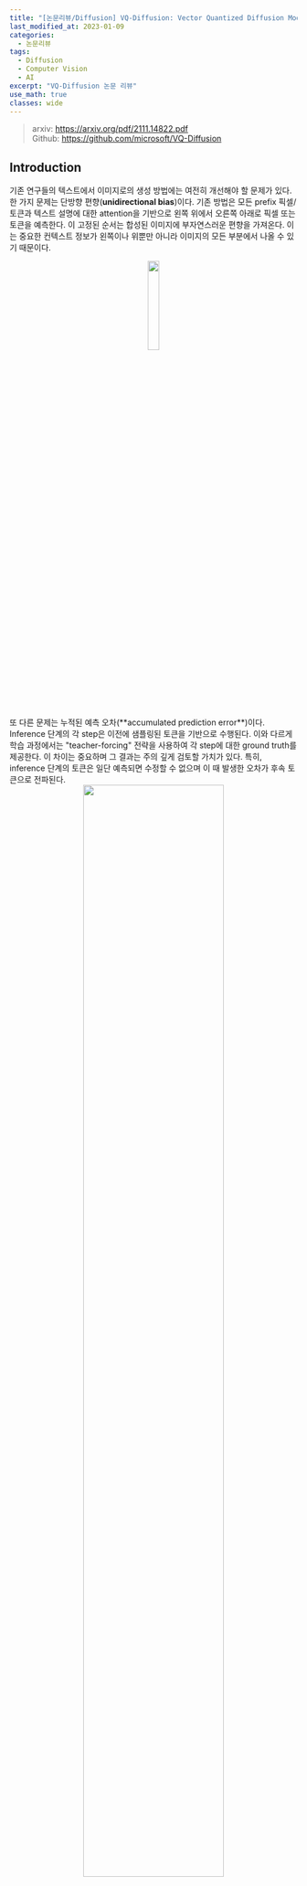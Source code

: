```yaml
---
title: "[논문리뷰/Diffusion] VQ-Diffusion: Vector Quantized Diffusion Model for Text-to-Image Synthesis"
last_modified_at: 2023-01-09
categories:
  - 논문리뷰
tags:
  - Diffusion
  - Computer Vision
  - AI
excerpt: "VQ-Diffusion 논문 리뷰"
use_math: true
classes: wide
---
```


> arxiv: <https://arxiv.org/pdf/2111.14822.pdf>  
> Github: <https://github.com/microsoft/VQ-Diffusion>

## Introduction
기존 연구들의 텍스트에서 이미지로의 생성 방법에는 여전히 개선해야 할 문제가 있다. 한 가지 문제는 단방향 편향(**unidirectional bias**)이다. 기존 방법은 모든 prefix 픽셀/토큰과 텍스트 설명에 대한 attention을 기반으로 왼쪽 위에서 오른쪽 아래로 픽셀 또는 토큰을 예측한다. 이 고정된 순서는 합성된 이미지에 부자연스러운 편향을 가져온다. 이는 중요한 컨텍스트 정보가 왼쪽이나 위뿐만 아니라 이미지의 모든 부분에서 나올 수 있기 때문이다. 

<center><img src='{{"/assets/img/vqd/vqd-ar.png" | relative_url}}' width="20%"></center>
<br>
또 다른 문제는 누적된 예측 오차(**accumulated prediction error**)이다. Inference 단계의 각 step은 이전에 샘플링된 토큰을 기반으로 수행된다. 이와 다르게 학습 과정에서는 "teacher-forcing" 전략을 사용하여 각 step에 대한 ground truth를 제공한다. 이 차이는 중요하며 그 결과는 주의 깊게 검토할 가치가 있다. 특히, inference 단계의 토큰은 일단 예측되면 수정할 수 없으며 이 때 발생한 오차가 후속 토큰으로 전파된다. 

<center><img src='{{"/assets/img/vqd/vqd-tf.PNG" | relative_url}}' width="70%"></center>
<br>
저자들은 단방향 편향을 제거하고 누적된 예측 오차를 방지하는 text-to-image 생성을 위한 vector quantized diffusion (VQ-Diffusion) model을 제시한다. VQ-VAE(vector quantized variational autoencoder)로 먼저 코드북을 학습한 뒤 DDPM(Denoising Diffusion Probabilistic Model ([논문리뷰](https://kimjy99.github.io/논문리뷰/ddpm/)))의 조건부 버전으로 모델을 학습하여 latent space를 모델링한다. 저자들은 latent space 모델이 text-to-image 생성 task에 적합하다는 것을 보여준다.

VQ-Diffusion 모델은 고정된 Markov chain을 통해 입력을 점진적으로 손상시키는 forward diffusion process를 reverse하여 데이터 분포를 샘플링한다. Forward process는 입력과 동일한 차원의 noise가 증가하는 latent variable 시퀀스를 생성하여 고정된 개수의 timestep 후에 순수한 noise를 생성한다. Reverse process는 조건부 분포를 학습하여 순수한 noise에서 시작하여 원하는 데이터 분포를 향해 점진적으로 잠재 변수를 denoise한다.

VQ-Diffusion 모델은 독립적인 text encoder와 diffusion image decoder로 discrete 이미지 토큰에서 denoising diffusion을 수행한다. Inference 단계가 시작될 때 모든 이미지 토큰은 마스킹되거나 랜덤이다. 여기서 마스킹된 토큰은 마스크 기반 생성 모델과 동일한 기능을 수행한다. Denoising diffusion process는 입력 텍스트를 기반으로 점진적으로 이미지 토큰의 확률 밀도를 추정한다. 각 step에서 diffusion image decoder는 이전 step에서 예측된 전체 이미지의 모든 토큰의 컨텍스트 정보를 활용하여 새로운 확률 밀도 분포를 추정하고 이 분포를 사용하여 현재 step의 토큰을 예측한다. 이 양방향 attention은 각 토큰 예측에 대한 전역 컨텍스트를 제공하고 단방향 편향을 제거한다.

또한 VQ-Diffusion 모델은 mask-and-replace diffusion 전략을 사용하여 오차 누적을 방지한다. VQ-Diffusion은 학습 단계에서 "teacher-forcing" 전략을 사용하지 않는다. 대신, 의도적으로 마스킹된 토큰과 무작위 토큰을 모두 도입하고 네트워크가 마스킹된 토큰을 예측하고 잘못된 토큰을 수정하는 방법을 배우도록 한다. Inference 단계에서는 각 step에서 모든 토큰의 밀도 분포를 업데이트하고 새로운 분포에 따라 모든 토큰을 리샘플링한다. 따라서 잘못된 토큰을 수정하고 오차 누적을 방지할 수 있다. Unconditional 이미지 생성을 위한 기존 replace-only diffusion 전략과 비교할 때 마스크된 토큰은 마스크된 영역으로 네트워크의 attention을 효과적으로 유도하여 네트워크에서 검사할 토큰 조합의 수를 크게 줄인다. 이 mask-and-replace diffusion 전략은 네트워크의 수렴을 크게 가속화한다.

저자들은 VQ-Diffusion 방법의 성능을 평가하기 위해 CUB-200, Oxford102 및 MSCOCO를 포함한 다양한 데이터셋으로 text-to-image 생성을 실험하였다. 비슷한 수의 파라미터를 가진 AR(autoregressive) 모델과 비교할 때, VQ-Diffusion 방법은 훨씬 더 나은 이미지 품질을 달성하고 훨씬 빠르다. 또한 기존의 GAN 기반 text-to-image 방법과 비교하여 더 복잡한 scene을 처리할 수 있으며 합성 이미지 품질이 크게 향상되었다. DALL-E 및 CogView를 포함한 초대형 모델(VQ-Diffusion 모델보다 매개변수가 10배 더 많은 모델)과 비교할 때, VQ-Diffusion 모델은 특정 유형의 이미지, 즉 학습 중에 모델이 본 이미지 유형에 대해 비슷하거나 더 나은 결과를 달성한다. 또한, FFHQ 및 ImageNet을 사용한 unconditional 및 conditional 이미지 생성에 대한 실험에서 강력한 결과를 생성한다. 

또한 VQ-Diffusion 모델은 inference 속도에 중요한 이점이 있다. 기존의 AR 방법에서는 출력 이미지 해상도에 따라 inference 시간이 선형적으로 증가하고 일반 크기 이미지의 경우에도 이미지 생성에 상당한 시간이 소요된다. 반면 VQ-Diffusion은 각 토큰 예측에 대한 글로벌 컨텍스트를 제공하여 inference 시간을 이미지 해상도와 독립적으로 만든다. 이를 통해 diffusion image decoder의 간단한 reparameterization를 통해 inference 속도와 이미지 품질 간의 더 나은 tradeoff를 달성할 수 있다. 특히, 각 step에서 디코더에게 다음 denoising diffusion step에서 noise가 감소된 이미지 대신 noise가 없는 원래 이미지를 예측하도록 요청한다. 실험을 통해 reparameterization를 사용한 VQ-Diffusion 방법이 AR 방법보다 15배 더 빠르면서도 더 나은 이미지 품질을 달성할 수 있음을 발견했다.

## Background: Learning Discrete Latent Space of Images Via VQ-VAE
VQ-VAE는 인코더 $E$와 디코더 $D$, 그리고 임베딩 벡터들을 포함하는 코드북 $$\mathcal{Z} = \{z_k\}_{k=1}^K \in \mathbb{R}^{K \times d}$$으로 이루어져 있다. $K$는 코드북의 크기(임베딩 벡터의 개수)이며 $d$는 코드의 차원이다. 주어진 이미지 $x$에 대하여, $z = E(x) \in \mathbb{R}^{h \times w \times d}$를 spatial-wise quantizer $Q(\cdot)$에 넣어 각 spatial feature $z_{ij}$를 가장 가까운 코드 $z_k$에 매핑한 이미지 토큰 $z_q$를 얻는다. 

$$
\begin{equation}
z_q = Q (z) = \bigg( \underset{z_k \in \mathcal{Z} }{\arg \min} \| z_{ij} - z_k \|_2^2 \in \mathbb{R}^{h \times w \times d} \bigg)
\end{equation}
$$

여기서 $h \times w$는 인코딩된 시퀀스의 길이이며 $H \times W$보다 작다. 그런 다음 디코더를 통해 $\tilde{x} = G(z_q)$로 이미지를 재구성한다. 따라서 이미지 합성은 latent 분포에서 이미지 토큰을 샘플링하는 것과 같다. 이미지 토큰은 불연속 값을 취한다는 점에서 양자화된 latent 변수이다. 인코더 $E$, 디코더 $G$ 및 코드북 $Z$는 다음 손실 함수를 통해 end-to-end로 학습된다.

$$
\begin{equation}
\mathcal{L}_{\textrm{VQVAE}} = \|x - \tilde{x} \|_1 + \| \textrm{sg}[E(x)] - z_q \|_2^2 + \beta \| \textrm{sg}[z_q] - E(x) \|_2^2
\end{equation}
$$

sg는 stop-gradient 연산이다. 실제로는 위 손실 함수를 사용하는 것보다 코드북 업데이트를 위한 두번째 항을 exponential moving averages (EMA)로 바꾸는 것이 더 좋다고 입증되었다. 

## Vector Quantized Diffusion Model
주어진 텍스트-이미지 쌍에 대하여 이산 이미지 토큰 $x \in \mathbb{Z}^N$을 pretrained VQ-VAE로부터 얻는다. 여기서 $N = hw$는 토큰 시퀀스의 길이이다. VQ-VAE 코드북을 $K$라 가정하면, 위치 $i$의 이미지 토큰 $$x_i \in \{1, 2, \cdots, K\}$$는 코드북의 index 중 하나이다. 반면, 텍스트 토큰 $y \in \mathbb{Z}^M$은 BPE-encoding으로 얻을 수 있다. 전체 text-to-image 프레임워크는 조건부 분포 $q(x \vert y)$를 최대화한다고 볼 수 있다. 

DALL-E나 CogView와 같은 AR 모델은 이전에 예측된 이미지 토큰뿐만 아니라 텍스트 토큰에 따라 각 이미지 토큰을 순차적으로 예측한다.

$$
\begin{equation}
q(x|y) = \prod_{i=1}^N q(x^i | x^1, \cdots, x^{i-1}, y)
\end{equation}
$$

AR 모델링은 text-to-image 합성에서 놀라운 품질을 달성하지만 몇 가지 제한 사항이 있다.

1. 이미지 토큰은 raster scan과 같은 단방향 순서로 예측되는데, 이는 특정 위치의 예측이 단순히 왼쪽이나 위의 컨텍스트에만 주의를 기울여서는 안 되기 때문에 2D 데이터의 구조를 무시하고 이미지 모델링에 대한 표현력을 제한한다. 
2. 학습은 ground truth을 사용하는 반면 inference는 이전 토큰과 같은 예측에 의존하기 때문에 학습과 inference 사이의 불일치가 있다. "Teacher-forcing" 또는 exposure bias는 이전 샘플링의 실수로 인해 오차 누적으로 이어진다. 또한, 각 토큰을 예측하기 위해서는 네트워크의 forward pass가 필요하며, 이는 저해상도의 latent space(32 × 32)에서 샘플링하는 데에도 과도한 시간을 소비하므로 실제 사용에는 AR 모델이 비실용적이다.

VQ-Diffusion는 AR이 아닌 방식으로 VQ-VAE latent space를 모델링하는 것을 목표로 한다. VQ-Diffusion 방법은 확산 모델로 확률 $q(x \vert y)$를 최대화하며, 이미지 합성에서 뛰어난 품질을 생성하는 새로운 접근 방식이다. 최근 연구들의 대부분은 연속적인 diffusion model에 초점을 맞추고 있지만 카테고리 분포를 사용하는 연구는 훨씬 적다. 이 논문에서는 text-to-image 생성을 위해 조건부 버전의 discrete diffusion process를 사용할 것을 제안한다. 이어서 MLM(Masked Language Modeling)에서 영감을 받은 discrete diffusion process를 소개하고 이 process를 reverse 시키기 위해 신경망을 학습시키는 방법에 대해 논의한다.

### 1. Discrete diffusion process
Forward diffusion process는 고정된 Markov chain $$q(x_t \vert x_{t-1})$$을 통해 이미지 데이터 $x_0$을 점진적으로 손상시킨다. 예를 들어 $$x_{t-1}$$의 일부 토큰을 임의로 교체한다. 고정된 수의 $T$ timestep 이후, forward process는 $z_0$과 동일한 차원의 noise가 증가하는 잠재 변수 $z_1, \cdots, z_T$의 시퀀스를 생성하고 $z_T$는 순수한 noise 토큰이 된다. Reverse process는 noise $z_T$에서 시작하여 latent variable의 noise를 점진적으로 제거하고 reverse distribution $$q(x_{t-1} \vert x_t, x_0)$$에서 순차적으로 샘플링하여 실제 데이터 $x_0$을 복원합니다. 그러나 inference 단계에서 $x_0$을 알 수 없기 때문에 전체 데이터 분포에 따라 달라지는 조건부 분포 $$p_\theta (x_{t−1} \vert x_t, y)$$를 근사화하도록 transformer를 학습한다.

코드북의 index, 즉 $$x_0^i \in \{1, 2, \cdots, K\}$$를 사용하는 위치 i에서의 $x_0$의 단일 이미지 토큰 $x_0^i$을 고려하자. 간단한 설명을 위해 위첨자 i를 생략한다. 행렬 $$[Q_t]_{mn} = q(x_t = m \vert x_{t−1} = n) \in \mathbb{R}^{K \times K}$$를 사용하여 $x_{t−1}$이 $x_t$로 이동할 확률을 정의한다. 그런 다음 전체 토큰 시퀀스에 대한 forward Markov diffusion process를 다음과 같이 쓸 수 있다.

$$
\begin{equation}
q(x_t | x_{t-1}) = v^\top (x_t) Q_t v(x_{t-1})
\end{equation}
$$

여기서 $v(x)$는 길이가 $K$이고 $x$에 대한 index만 1인 one-hot 열 벡터이다. $x_t$에 대한 카테고리 분포는 벡터 $Q_t v(x_{t−1})$로 주어진다. 중요한 것은 Markov chian의 속성으로 인해 다음과 같이 중간 step을 무시하고 $x_0$에서 직접 임의의 timestep에서의 $x_t$의 확률을 도출할 수 있다는 것이다. 

$$
\begin{equation}
q_t(x_t | x_0) = v^\top (x_t) \overline{Q}_t v(x_0), \quad \overline{Q}_t = Q_t \cdots Q_1
\end{equation}
$$

또 다른 주목할 만한 특징은 $z_0$에 conditioning함으로써 다음과 같이 이 diffusion process의 사후 확률(posterior)이 tractable하다는 것이다. 

$$
\begin{equation}
q(x_{t-1} | x_t, x_0) = \frac{q(x_t | x_{t-1}, x_0) q(x_{t-1} | x_0)}{q(x_t | x_0)} = \frac{(v^\top (x_t) Q_t v(x_{t-1})) (v^\top (x_{t-1}) \overline{Q}_{t-1} v(x_0))}{v^\top (x_t) \overline{Q}_t v(x_0)}
\end{equation}
$$

Transition matrix $Q_t$는 discrete diffusion model에 매우 중요하며 reverse network가 noise에서 신호를 복구하는 것이 너무 어렵지 않도록 신중하게 설계되어야 한다. 이전 연구들에서는 카테고리 분포에 소량의 균일한 noise를 도입할 것이 제안되었으며 transition matrix은 다음과 같이 공식화될 수 있다.

$$
\begin{equation}
Q_t = \begin{bmatrix}
    \alpha_t + \beta_t & \beta_t & \cdots & \beta_t \\
    \beta_t & \alpha_t + \beta_t & \cdots & \beta_t \\
    \vdots & \vdots & \ddots & \vdots \\
    \beta_t & \beta_t & \cdots & \alpha_t + \beta_t \end{bmatrix}
\end{equation}
$$

$\alpha_t \in [0,1]$이고 $\beta_t = (1-\alpha_t) / K$이다. 각 토큰은 $(\alpha_t + \beta_t)$의 확률로 그대로 있고 $K\beta_t$의 확률로 uniform하게 $K$ 카테고리 중 하나로 다시 샘플링된다. 

그럼에도 불구하고 uniform diffusion을 사용하여 데이터를 손상시키는 것은 reverse estimation에 문제가 될 수 있는 다소 공격적인 process이다.

1. 순서형 데이터에 대한 Gaussian diffusion process와 달리 이미지 토큰은 완전히 상관관계가 없는 카테고리로 대체될 수 있으며, 이는 해당 토큰에 대한 갑작스러운 semantic 변경으로 이어진다. 
2. 네트워크는 토큰을 수정하기 전에 교체된 토큰을 파악하기 위한 추가 노력을 기울여야 한다. 실제로 로컬 컨텍스트 내의 semantic 충돌로 인해 서로 다른 이미지 토큰에 대한 reverse estimation은 경쟁을 형성하고 신뢰할 수 있는 토큰을 식별하는 딜레마에 빠질 수 있다.

#### Mask-and-replace diffusion strategy

저자들은 위와 같은 uniform diffusion의 문제를 해결하기 위해 mask language modeling으로부터 영감을 얻어 손상된 위치가 reverse network에 의해 명시적으로 알려질 수 있도록 토큰 중 일부를 확률적으로 마스킹하여 토큰을 손상시킬 것을 제안한다. 특히 추가 특수 토큰인 [MASK] 토큰을 도입하여 이제 각 토큰이 $(K+1)$개의 discrete 상태를 가진다. 저자들은 mask diffusion을 다음과 같이 정의한다. 각 일반 토큰은 [MASK] 토큰으로 대체될 $\gamma_t$의 확률을 가지고 $K \beta_t$의 확률로 균일하게 diffusion이 일어나며 $\alpha_t = 1 - K \beta_t - \gamma_t$의 확률로 변경되지 않는다. 반면, [MASK] 토큰은 항상 자체 상태를 유지한다. 따라서 transition matrix $Q_t \in \mathbb{R}^{(K+1) \times (K+1)$를 다음과 같이 공식화할 수 있다.

$$
\begin{equation}
Q_t = \begin{bmatrix}
    \alpha + \beta & \beta & \beta & \cdots & 0 \\
    \beta & \alpha + \beta & \beta & \cdots & 0 \\
    \vdots & \vdots & \vdots & \ddots & \vdots \\
    \gamma & \gamma & \gamma & \cdots & 1 \end{bmatrix}
\end{equation}
$$

이 mask-and-replace transition의 장점은 다음과 같다. 

1. 손상된 토큰을 네트워크에서 식별할 수 있으므로 reverse process가 쉬워진다.
2. Mask-only 접근 방식과 비교했을 때 토큰 마스킹 외에 소량의 균일한 noise를 포함하는 것이 필요하다는 것을 이론적으로 증명한다. 그렇지 않으면 $x_t \ne x_0$일 때 작은 사후 확률을 얻는다. 
3. 무작위 토큰 대체는 네트워크가 [MASK] 토큰에만 집중하기보다 컨텍스트를 이해하도록 강제한다. 
4. 누적 transition matrix $\overline{Q}_t$와 확률 $q(x_t \vert x_0)$는 다음을 사용하여 닫힌 형식으로 계산할 수 있다.

$$
\begin{equation}
\overline{Q}_t v(x_0) = \overline{\alpha}_t v(x_0) + (\overline{\gamma}_t - \overline{\beta}_t) v(K+1) + \overline{\beta}_t \\
(\overline{\alpha}_t = \prod_{i=1}^t \alpha_i, \overline{\gamma}_t = 1- \prod_{i=1}^t (1 - \gamma_i), \overline{\beta}_t = \frac{1 - \overline{\alpha}_t - \overline{\gamma}_t}{K})
\end{equation}
$$

<details>
<summary> 증명) </summary>

<hr style='border:2px solid black'>
수학적 귀납법으로 증명.  
<br>
$t = 1$일 때, 

$$
\begin{equation}
\overline{Q_1} v(x_0) = \begin{cases}
    \overline{\alpha}_1 + \overline{\beta}_1, & x = x_0 \\
    \overline{\beta_1}, & x \ne x_0 \; \textrm{and} \; x \ne K + 1 \\
    \overline{\gamma_1}, & x = K + 1
  \end{cases}
\end{equation}
$$

이므로 식이 성립한다. $t$에서 식이 성립할 때 $t+1$에서 식이 성립한다고 가정하자.  
<br>
$t+1$에서 

$$
\begin{equation}
\overline{Q}_{t+1} v(x_0) = Q_{t+1} \overline{Q}_t v(x_0)
\end{equation}
$$

이다. $x = x_0$일 때,

$$
\begin{aligned}
Q_{t+1} v(x_0)_{(x)} &= \overline{\beta}_t \beta_{t+1} (K-1) + (\alpha_{t+1} + \beta_{t+1}) (\overline{\alpha}_t + \overline{\beta}_t) \\
&= \overline{\beta}_t (K \beta_{t+1} + \alpha_{t+1}) + \overline{\alpha}_t (\alpha_{t+1} + \beta_{t+1}) \\
&= \overline{\beta}_t (1- \gamma_{t+1}) + \overline{\alpha}_{t+1} + \overline{\alpha}_t \beta_{t+1} \\
&= \frac{1}{K} (K \overline{\beta}_t (1-\gamma_{t+1}) + K \overline{\alpha}_t \beta_{t+1} - K \overline{\beta}_{t+1}) + \overline{\alpha}_{t+1} + \overline{\beta}_{t+1} \\
&= \frac{1}{K} [ (1 - \overline{\alpha}_t - \overline{\gamma}_t) (1-\gamma_{t+1}) + K \overline{\alpha}_t \beta_{t+1} - (1 - \overline{\alpha}_{t+1} - \overline{\gamma}_{t+1})] + \overline{\alpha}_{t+1} + \overline{\beta}_{t+1} \\
&= \frac{1}{K} [ (1-\overline{\gamma}_{t+1}) - \overline{\alpha}_t (1-\gamma_{t+1}) + K \overline{\alpha}_t \beta_{t+1} - (1 - \overline{\gamma}_{t+1}) + \overline{\alpha}_{t+1}] + \overline{\alpha}_{t+1} + \overline{\beta}_{t+1} \\
&= \frac{1}{K} [ (1-\overline{\gamma}_{t+1}) - \overline{\alpha}_t (1-\gamma_{t+1} - K \beta_{t+1}) - (1 - \overline{\gamma}_{t+1}) + \overline{\alpha}_{t+1}] + \overline{\alpha}_{t+1} + \overline{\beta}_{t+1} \\
&= \overline{\alpha}_{t+1} + \overline{\beta}_{t+1}
\end{aligned}
$$

$x = K + 1$일 때,

$$
\begin{aligned}
Q_{t+1} v(x_0)_{(x)} &= \overline{\gamma}_t + (1-\overline{\gamma}_t) \gamma_{t+1} \\
&= 1 - (1 - \overline{\gamma}_t) + (1-\overline{\gamma}_t) \gamma_{t+1} \\
&= 1 - (1 - \overline{\gamma}_t) (1 - \gamma_{t+1}) \\
&= 1 - (1 - \overline{\gamma}_{t+1}) \\
&= \overline{\gamma}_{t+1} \\
\end{aligned}
$$

$x \ne x_0$이고 $x \ne K + 1$일 때,

$$
\begin{aligned}
Q_{t+1} v(x_0)_{(x)} &= \overline{\beta}_t (\alpha_{t+1} + \beta_{t+1}) + \overline{\beta}_t \beta_{t+1} (K-1) + \overline{\alpha}_t \beta_{t+1} \\
&= \overline{\beta}_t (\alpha_{t+1} + K \beta_{t+1}) + \overline{\alpha}_t \beta_{t+1} \\
&= \frac{1 - \overline{\alpha}_t - \overline{\gamma}_t}{K} (1-\gamma_{t+1}) + \overline{\alpha}_t \beta_{t+1} \\
&= \frac{1}{K} (1-\overline{\gamma}_t)(1-\gamma_{t+1}) + \overline{\alpha}_t (\beta_{t+1} - \frac{1-\gamma_{t+1}}{K}) \\
&= \frac{1}{K} (1-\overline{\gamma}_{t+1}) + \overline{\alpha}_t (\frac{1 - \alpha_{t+1} - \gamma_{t+1}}{K} - \frac{1-\gamma_{t+1}}{K}) \\
&= \frac{1}{K} (1-\overline{\gamma}_{t+1}) - \frac{1}{K} \overline{\alpha}_t \alpha_{t+1} \\
&= \frac{1}{K} (1-\overline{\gamma}_{t+1} - \overline{\alpha}_{t+1}) \\
&= \overline{\beta}_{t+1}
\end{aligned}
$$

따라서, 모든 $t$에 대하여 $\overline{Q}_t v(x_0) = \overline{\alpha}_t v(x_0) + (\overline{\gamma}_t - \overline{\beta}_t) v(K+1) + \overline{\beta}_t$가 성립한다. 
<hr style='border:2px solid black'>
</details>
<br>
여기서 $\overline{\alpha}_t$, $\overline{\gamma}_t$, $\overline{\beta}_t$는 사전에 계산하여 저장해둘 수 있다. 따라서 $q (x_t \vert x_0)$의 계산 비용이 $O(tK^2)$에서 $O(K)$로 줄어든다. 

### 2. Learning the reverse process
Diffusion process를 reverse시키기 위해 denoising network $p_\theta (x_{t−1} \vert x_t, y)$를 학습하여 사후 확률 분포 $q(x{t−1} \vert x_t, x_0)$를 추정한다. 신경망은 다음 variational lower bound(VLB)을 최소화하도록 학습된니다.

$$
\begin{aligned}
\mathcal{L}_{\textrm{vlb}} &= \mathcal{L}_{0} + \mathcal{L}_{1} + \cdots + \mathcal{L}_{T-1} + \mathcal{L}_{T} \\
\mathcal{L}_{0} &= -\log p_\theta (x_0 | x_1, y) \\
\mathcal{L}_{t-1} &= D_{KL} (q(x_{t-1} | x_t, x_0) \; \| \; p_\theta (x_{t-1} | x_t, y)) \\
\mathcal{L}_{T} &= D_{KL} (q(x_T | x_0) \; \| \; p(x_T))
\end{aligned}
$$

$p(x_T)$는 timestep $T$에서의 사전 확률(prior)이다. Mask-and-replace diffusion의 경우 사전 확률은 다음과 같다. 

$$
\begin{equation}
p(x_T) = [ \overline{\beta}_T, \overline{\beta}_T, \cdots, \overline{\beta}_T, \overline{\gamma}_T ]^\top
\end{equation}
$$

Transition matrix $Q_t$가 학습 중에 고정되기 때문에 $\mathcal{L}_T$는 학습과 inference 사이의 차이를 측정하는 상수이고, 학습 중에 무시할 수 있다. 

#### Reparameterization trick on discrete stage
네트워크 reparameterization는 합성 품질에 상당한 영향을 미친다. 최근 연구들에서는 사후 확률 $q(x_{t−1} \vert x_t, x_0)$를 직접 예측하는 대신 noise가 없는 target data $q(x_0)$와 같은 일부 대리 변수(surrogate variables)를 근사화하는 것이 더 품질이 낫다는 것을 발견했다. Discrete setting에서 네트워크가 각 reverse step에서 noise가 없는 토큰 분포 $p_\theta (\tilde{x}_0 \vert x_t, y)$를 예측하도록 한다. 따라서 다음과 같이 reverse transition distribution을 계산할 수 있다.

$$
\begin{equation}
p_\theta (x_{t-1} | x_t, y) = \sum_{\tilde{x}_0 = 1}^K q(x_{t-1} | x_t, \tilde{x}_0) p_\theta (\tilde{x}_0 | x_t, y)
\end{equation}
$$

Reparameterization trick에 기반하여 네트워크가 noise가 없는 토큰 $x_0$를 예측하도록 auxiliary denoising objective를 다음과 같이 정의한다. 

$$
\begin{equation}
\mathcal{L}_{x_0} = -\log p_\theta (x_0 | x_t, y)
\end{equation}
$$

이 loss를 $\mathcal{L}_{\textrm{vlb}}$와 함께 사용하면 이미지 품질을 향상시킬 수 있다. 

#### Model architecture

<center><img src='{{"/assets/img/vqd/vqd-model.PNG" | relative_url}}' width="70%"></center>
<br>
저자들은 분포 $$p_\theta (\tilde{x}_0 \vert x_t, y)$$를 추정하기 위해 인코더-디코더 transformer를 제안한다. 위 그림에서 볼 수 있듯이 프레임워크에는 text encoder와 diffusion image decoder의 두 부분으로 되어 있다. Text encoder는 텍스트 토큰 $y$를 취하고 조건부 feature 시퀀스를 생성한다. Diffusion image decoder는 이미지 토큰 $x_t$와 timestep $t$를 취하여 noise가 없는 토큰 분포 $p_\theta (\tilde{x}_0 \vert x_t, y)$를 출력한다. 디코더에는 여러 transformer 블록과 softmax layer가 포함되어 있다. 각 transformer 블록에는 full attention, 텍스트 정보를 결합하기 위한 cross attention, feed forward network 블록이 포함된다. 현재 timestep $t$는 Adaptive Layer Normalization (AdaLN) 연산자를 사용하여 네트워크에 주입된다. 

$$
\begin{equation}
\textrm{AdaLN}(h, t) = a_t \textrm{LayerNorm}(h) + b_t
\end{equation}
$$

여기서 $h$는 intermediate activation이며, $a_t$ 와 $b_t$는 timestep embedding의 linear projection으로 부터 얻는다. 

#### Fast inference strategy
Inference 단계에서 reparameterization trick을 활용하여 더 빠른 inference를 달성하기 위해 diffusion model의 일부 step들을 건너뛸 수 있다. Time stride를 $\Delta_t$라 했을 때, $x_T, x_{T-1}, x_{T-2}, \cdots, x_0$로 샘플링하는 대신 $x_T, x_{T-\Delta_t}, x_{T-2\Delta_t}, \cdots, x_0$로 샘플링하며, 다음과 같은 reverse transition distribution을 사용한다.

$$
\begin{equation}
p_\theta (x_{t-\Delta_t} | x_t, y) = \sum_{\tilde{x}_0 = 1}^K q(x_{t-\Delta_t} | x_t, \tilde{x}_0) p_\theta (\tilde{x}_0 | x_t, y)
\end{equation}
$$

이 샘플링 방법을 사용하면 품질이 조금 떨어지지만 샘플링이 더 효율적이다. 전체 학습과 inference 알고리즘은 아래와 같다. 

<center>
  <img src='{{"/assets/img/vqd/vqd-algo1.PNG" | relative_url}}' width="48%">
  &nbsp;
  <img src='{{"/assets/img/vqd/vqd-algo1.PNG" | relative_url}}' width="48%">
</center>
<br>

## Experiments
- 데이터셋: CUB-200, Oxford-102, MSCOCO, CC3M, CC12M, LAION-400M
- Trianing details:
  - VQ-VAE의 인코더와 디코더는 VQGAN의 세팅과 동일
  - Text encoder는 CLIP model의 tokenizer 사용 (길이 77)
  - VQ-Diffusion-S는 192 차원의 18개의 transformer block (파라미터 약 3,400만개)
  - VQ-Diffusion-B는 1024 차원의 19개의 transformer block (파라미터 약 3.7억개)
  - VQ-Diffusion-F는 CC3M과 CC12로 학습한 VQ-Diffusion-B를 fine-tune
  - Timestep $T = 100$, loss weight $\lambda = 0.0005$
  - $\overline{\gamma}_t$는 0에서 0.9로, $\overline{\beta}_t$는 0에서 0.1로 선형적으로 증가
  - Optimizer는 AdamW ($\beta_1 = 0.9, \beta_2 = 0.96$), lr = 0.00045 (5000 iter warmup)

### 1. Comparison with state-of-the-art methods

다음은 text-to-image 합성에 대한 FID에 대한 표이다. 

<center><img src='{{"/assets/img/vqd/vqd-table1.PNG" | relative_url}}' width="50%"></center>
<br>

다음은 CUB-200과 MSCOCO에 대한 GAN 기반의 모델과의 비교 결과이다. 

<center><img src='{{"/assets/img/vqd/vqd-fig1.PNG" | relative_url}}' width="95%"></center>
<br>

### 2. In the wild text-to-image synthesis

다음은 in-the-wild 이미지 생성 능력에 대한 결과이다. 

<center><img src='{{"/assets/img/vqd/vqd-t2i.PNG" | relative_url}}' width="60%"></center>
<br>
VQ-Diffusion 모델은 DALL-E와 CogView보다 성능은 좋고 모델 크기는 작다. 

### 3. Ablations
#### Number of timesteps

다음은 CUB-200 데이터셋에서 실험한 결과로 inference step 수와 학습 step 수에 따른 샘플의 FID에 대한 표이다. 

<center><img src='{{"/assets/img/vqd/vqd-table2.PNG" | relative_url}}' width="50%"></center>
<br>

#### Mask-and-replace diffusion strategy.

저자들은 Oxford-102 데이터셋으로 마지막 mask rate $\overline{\gamma}_T$를 다르게 설정하여 mask-and-replace 전략이 성능에 주는 이점을 확인하였다. 결과는 다음과 같다.

<center><img src='{{"/assets/img/vqd/vqd-fig2.PNG" | relative_url}}' width="50%"></center>
<br>
Mask rate가 0.9일 때 성능이 가장 좋았으며, 0.9보다 크면 오차 누적문제가 발생할 수 있고 0.9보다 작으면 모델이 어떤 부분에 더 많은 관심을 기울여야 하는지 찾기 어려울 수 있다. 

#### Truncation

Truncation sampling 전략은 truncation rate가 $r$일 때 inference 단계에서 $p_\theta(\tilde{x}_0 \vert x_t, y)$의 상위 $r$만큼의 토큰만 남겨두는 전략이다. 낮은 확률의 토큰으로부터 샘플링되는 것을 막을 수 있기 때문에 VQ-Diffusion 모델에 굉장히 중요하다. 저자들은 CUB-200 데이터셋에서 서로 다른 $r$에 대해 어떤 결과가 나타나는지 실험하였다. 

<center><img src='{{"/assets/img/vqd/vqd-fig3.PNG" | relative_url}}' width="50%"></center>
<br>

#### VQ-Diffusion vs VQ-AR
공정한 비교를 위하여 diffusion image decoder만 autoregressive decoder로 바꾼 VQ-AR-S, VQ-AR-B의 성능을 CUB-200 데이터셋에 대하여 확인하였다. 결과는 다음과 같다. 

<center><img src='{{"/assets/img/vqd/vqd-table3.PNG" | relative_url}}' width="50%"></center>
<br>
Throughput은 V100 GPU에서 배치 사이즈 32로 실험한 결과이다. VQ-Diffusion이 VQ-AR보다 15배 빠르며 FID도 더 낮았다. 

### 4. Unified generation model
VQ-Diffusion 방법은 unconditional synthesis이나  class-conditional synthesis와 같은 다른 이미지 합성 task에도 적용할 수 있다. 

클래스 label로부터 이미지를 생성하기 위해 먼저 text encoder network와 transformer의 cross attention 부분을 제거하였으며 클래스 label을 AdaIN 연산자로 주입하였다. 모델은 512 차원의 24개의 transformer block으로 구성되며 ImageNet로 학습되었다. VQ-VAE는 ImageNet에서 학습된 VQ-GAN의 모델을 사용하였다. 

다음은 ImageNet에 대한 class-conditional synthesis와 FFHQ에 대한 unconditional synthesis 결과이다. 

<center><img src='{{"/assets/img/vqd/vqd-table4.PNG" | relative_url}}' width="50%"></center>
<br>
'guid'는 classifier guidance를 사용했다는 것이며, 'acc'는 adopting acceptance rate이다. 

### 5. Irregular mask inpainting

<center><img src='{{"/assets/img/vqd/vqd-fig4.PNG" | relative_url}}' width="65%"></center>
<br>
마스크 외의 부분도 약간의 변화가 있지만 굉장히 inpainting이 잘 되었다. 마스크 외의 부분은 원본 이미지를 그대로 사용하면 되기 때문에 큰 문제는 되지 않을 것 같다. 
